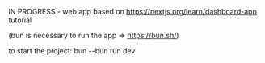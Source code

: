 IN PROGRESS - web app based on https://nextjs.org/learn/dashboard-app tutorial

(bun is necessary to run the app => https://bun.sh/)

to start the project: bun --bun run dev
